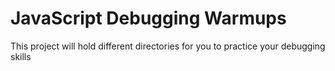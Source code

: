 # JavaScript Debugging Warmups

This project will hold different directories for you to practice your debugging skills